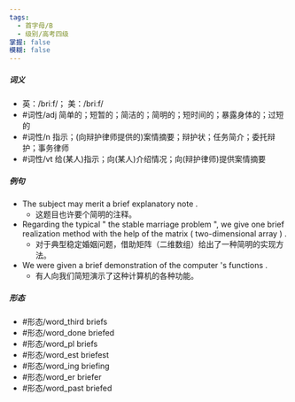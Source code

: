 ```yaml
---
tags:
  - 首字母/B
  - 级别/高考四级
掌握: false
模糊: false
---
```

##### 词义
- 英：/briːf/； 美：/briːf/
- #词性/adj  简单的；短暂的；简洁的；简明的；短时间的；暴露身体的；过短的
- #词性/n  指示；(向辩护律师提供的)案情摘要；辩护状；任务简介；委托辩护；事务律师
- #词性/vt  给(某人)指示；向(某人)介绍情况；向(辩护律师)提供案情摘要
##### 例句
- The subject may merit a brief explanatory note .
	- 这题目也许要个简明的注释。
- Regarding the typical " the stable marriage problem ", we give one brief realization method with the help of the matrix ( two-dimensional array ) .
	- 对于典型稳定婚姻问题，借助矩阵（二维数组）给出了一种简明的实现方法。
- We were given a brief demonstration of the computer 's functions .
	- 有人向我们简短演示了这种计算机的各种功能。
##### 形态
- #形态/word_third briefs
- #形态/word_done briefed
- #形态/word_pl briefs
- #形态/word_est briefest
- #形态/word_ing briefing
- #形态/word_er briefer
- #形态/word_past briefed
